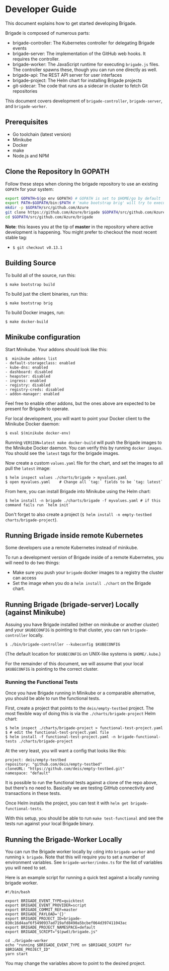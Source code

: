 # Developer Guide

This document explains how to get started developing Brigade.

Brigade is composed of numerous parts:

- brigade-controller: The Kubernetes controller for delegating Brigade events
- brigade-server: The implementation of the GitHub web hooks. It requires
  the controller.
- brigade-worker: The JavaScript runtime for executing `brigade.js` files. The
  controller spawns these, though you can run one directly as well.
- brigade-api: The REST API server for user interfaces
- brigade-project: The Helm chart for installing Brigade projects
- git-sidecar: The code that runs as a sidecar in cluster to fetch Git repositories

This document covers development of `brigade-controller`, `brigade-server`, and
`brigade-worker`.

## Prerequisites

- Go toolchain (latest version)
- Minikube
- Docker
- make
- Node.js and NPM

## Clone the Repository In GOPATH

Follow these steps when cloning the brigade repository to use an existing `GOPATH` for your system:

```bash
export GOPATH=$(go env GOPATH) # GOPATH is set to $HOME/go by default
export PATH=$GOPATH/bin:$PATH # 'make bootstrap brig' will try to execute binnaries in $GOPATH/bin
mkdir -p $GOPATH/src/github.com/Azure
git clone https://github.com/Azure/brigade $GOPATH/src/github.com/Azure/brigade
cd $GOPATH/src/github.com/Azure/brigade
```


**Note**: this leaves you at the tip of **master** in the repository where active development
is happening. You might prefer to checkout the most recent stable tag:

- `$ git checkout v0.13.1`

## Building Source

To build all of the source, run this:

```
$ make bootstrap build
```

To build just the client binaries, run this:

```
$ make bootstrap brig
```

To build Docker images, run:

```
$ make docker-build
```

## Minikube configuration

Start Minikube. Your addons should look like this:

```
$  minikube addons list
- default-storageclass: enabled
- kube-dns: enabled
- dashboard: disabled
- heapster: disabled
- ingress: enabled
- registry: disabled
- registry-creds: disabled
- addon-manager: enabled
```

Feel free to enable other addons, but the ones above are expected to be present
for Brigade to operate.

For local development, you will want to point your Docker client to the Minikube
Docker daemon:

```
$ eval $(minikube docker-env)
```

Running `VERSION=latest make docker-build` will push the Brigade images to the Minikube Docker
daemon. You can verify this by running `docker images`. You should see the `latest` tags for
the brigade images.

Now create a custom `values.yaml` file for the chart, and set the images to all
pull the `latest` image:

```
$ helm inspect values ./charts/brigade > myvalues.yaml
$ open myvalues.yaml    # Change all `tag:` fields to be `tag: latest`
```

From here, you can install Brigade into Minikube using the Helm chart:

```
$ helm install -n brigade ./charts/brigade -f myvalues.yaml # if this command fails run `helm init`
```

Don't forget to also create a project (`$ helm install -n empty-testbed charts/brigade-project`).

## Running Brigade inside remote Kubernetes

Some developers use a remote Kubernetes instead of minikube.

To run a development version of Brigade inside of a remote Kubernetes,
you will need to do two things:

- Make sure you push your `brigade` docker images to a registry the cluster can access
- Set the image when you do a `helm install ./chart` on the Brigade chart.

## Running Brigade (brigade-server) Locally (against Minikube)

Assuing you have Brigade installed (either on minikube or another cluster) and
your `$KUBECONFIG` is pointing to that cluster, you can run `brigade-controller`
locally.

```
$ ./bin/brigade-controller --kubeconfig $KUBECONFIG
```

(The default location for `$KUBECONFIG` on UNIX-like systems is `$HOME/.kube`.)

For the remainder of this document, we will assume that your local `$KUBECONFIG`
is pointing to the correct cluster.

### Running the Functional Tests

Once you have Brigade running in Minikube or a comparable alternative, you should be
able to run the functional tests.

First, create a project that points to the `deis/empty-testbed` project. The most
flexible way of doing this is via the `./charts/brigade-project` Helm chart:

```console
$ helm inspect ./charts/brigade-project > functional-test-project.yaml
$ # edit the functional-test-project.yaml file
$ helm install -f functional-test-project.yaml -n brigade-functional-tests ./charts/brigade-project
```

At the very least, you will want a config that looks like this:

```yamlproject: "deis/empty-testbed"
project: deis/empty-testbed
repository: "github.com/deis/empty-testbed"
cloneURL: "https://github.com/deis/empty-testbed.git"
namespace: "default"
```
It is possible to run the functional tests against a clone of the repo above,
but there's no need to. Basically we are testing GitHub connectivity and transactions
in these tests.

Once Helm installs the project, you can test it with `helm get brigade-functional-tests`.

With this setup, you should be able to run `make test-functional` and see the
tests run against your local Brigade binary.

## Running the Brigade-Worker Locally

You can run the Brigade worker locally by `cd`ing into `brigade-worker` and running
`k brigade`. Note that this will require you to set a number of environment
variables. See `brigade-worker/index.ts` for the list of variables you will need
to set.

Here is an example script for running a quick test against a locally running brigade worker.

```
#!/bin/bash

export BRIGADE_EVENT_TYPE=quicktest
export BRIGADE_EVENT_PROVIDER=script
export BRIGADE_COMMIT_REF=master
export BRIGADE_PAYLOAD='{}'
export BRIGADE_PROJECT_ID=brigade-830c16d4aaf6f5490937ad719afd8490a5bcbef064d397411043ac
export BRIGADE_PROJECT_NAMESPACE=default
export BRIGADE_SCRIPT="$(pwd)/brigade.js"

cd ./brigade-worker
echo "running $BRIGADE_EVENT_TYPE on $BRIGADE_SCRIPT for $BRIGADE_PROJECT_ID"
yarn start
```

You may change the variables above to point to the desired project.
